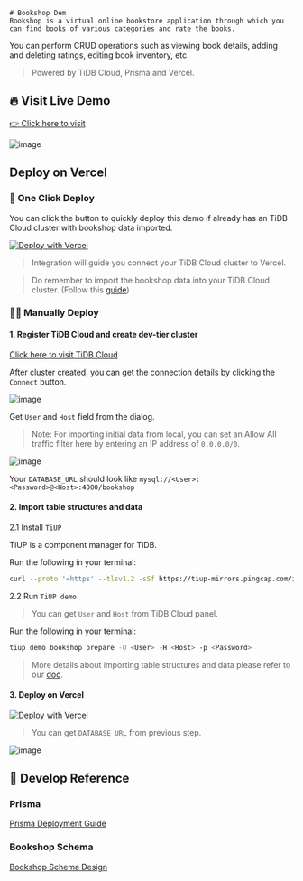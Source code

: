     # Bookshop Dem
    Bookshop is a virtual online bookstore application through which you can find books of various categories and rate the books.

  You can perform CRUD operations such as viewing book details, adding and deleting ratings, editing book inventory, etc.

> Powered by TiDB Cloud, Prisma and Vercel.

## 🔥 Visit Live Demo

[👉 Click here to visit](https://tidb-prisma-vercel-demo.vercel.app/)

![image](https://user-images.githubusercontent.com/56986964/183592978-42d702eb-b5fc-4285-b081-30a50803fe1a.png)

## Deploy on Vercel

### 🚀 One Click Deploy

You can click the button to quickly deploy this demo if already has an TiDB Cloud cluster with bookshop data imported.

[![Deploy with Vercel](https://vercel.com/button)](<https://vercel.com/new/clone?repository-url=https%3A%2F%2Fgithub.com%2Fpingcap%2Ftidb-prisma-vercel-demo&env=DATABASE_URL&envDescription=Manually%20configure%20database%20URL.%20(Not%20required)&envLink=https%3A%2F%2Fgithub.com%2Fpingcap%2Ftidb-prisma-vercel-demo%231-register-tidb-cloud-and-create-dev-tier-cluster&project-name=tidb-cloud-starter&repository-name=tidb-prisma-vercel-demo&demo-title=TiDB%20Cloud%20Starter&demo-description=TiDB%20Cloud%20Starter%20desc&demo-url=https%3A%2F%2Ftidb-prisma-vercel-demo.vercel.app%2F&integration-ids=oac_coKBVWCXNjJnCEth1zzKoF1j>)

> Integration will guide you connect your TiDB Cloud cluster to Vercel.

> Do remember to import the bookshop data into your TiDB Cloud cluster. (Follow this [guide](#2-import-table-structures-and-data))

### 🧑‍🔧 Manually Deploy

#### 1. Register TiDB Cloud and create dev-tier cluster

[Click here to visit TiDB Cloud](https://tidbcloud.com/)

After cluster created, you can get the connection details by clicking the `Connect` button.

![image](https://user-images.githubusercontent.com/56986964/183590385-0e688bac-8c4b-4988-ad02-692650b4c5a8.png)

Get `User` and `Host` field from the dialog.

> Note: For importing initial data from local, you can set an Allow All traffic filter here by entering an IP address of `0.0.0.0/0`.

![image](https://user-images.githubusercontent.com/56986964/183590950-93fb5778-128b-40e1-ab85-33994bd6f4de.png)

Your `DATABASE_URL` should look like `mysql://<User>:<Password>@<Host>:4000/bookshop`

#### 2. Import table structures and data

2.1 Install `TiUP`

TiUP is a component manager for TiDB.

Run the following in your terminal:

```bash
curl --proto '=https' --tlsv1.2 -sSf https://tiup-mirrors.pingcap.com/install.sh | sh
```

2.2 Run `TiUP demo`

> You can get `User` and `Host` from TiDB Cloud panel.

Run the following in your terminal:

```bash
tiup demo bookshop prepare -U <User> -H <Host> -p <Password>
```

> More details about importing table structures and data please refer to our [doc](https://docs.pingcap.com/tidbcloud/dev-guide-bookshop-schema-design#method-1-via-tiup-demo).

#### 3. Deploy on Vercel

[![Deploy with Vercel](https://vercel.com/button)](https://vercel.com/new/clone?repository-url=https%3A%2F%2Fgithub.com%2FMini256%2Ftidb-prisma-vercel-demo&repository-name=tidb-prisma-demo&env=DATABASE_URL&envDescription=TiDB%20Cloud%20connection%20string&envLink=https%3A%2F%2Fdocs.pingcap.com%2Ftidb%2Fdev%2Fdev-guide-build-cluster-in-cloud&project-name=tidb-prisma-demo)

> You can get `DATABASE_URL` from previous step.

![image](https://user-images.githubusercontent.com/56986964/183592417-4eae4042-9dba-44a4-a741-288f74f365a1.png)

## 📖 Develop Reference

### Prisma

[Prisma Deployment Guide](https://www.prisma.io/docs/guides/deployment/deploying-to-vercel)

### Bookshop Schema

[Bookshop Schema Design](https://docs.pingcap.com/tidbcloud/dev-guide-bookshop-schema-design)
